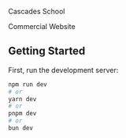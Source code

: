 Cascades School

Commercial Website

## Getting Started

First, run the development server:

```bash
npm run dev
# or
yarn dev
# or
pnpm dev
# or
bun dev
```
